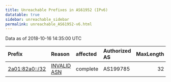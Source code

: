 ```yaml
---
title: Unreachable Prefixes in AS61952 (IPv6)
datatable: true
sidebar: unreachable_sidebar
permalink: unreachable_AS61952-v6.html
---
```


Data as of 2018-10-16 14:35:00 UTC


<div class="datatable-begin"></div>

| Prefix                                                 | Reason                                                                                                | affected   | Authorized AS   |   MaxLength | Anchor                                         |   unreachable /48s |
|:-------------------------------------------------------|:------------------------------------------------------------------------------------------------------|:-----------|:----------------|------------:|:-----------------------------------------------|-------------------:|
| [2a01:82a0::/32](https://stat.ripe.net/2a01:82a0::/32) | [INVALID ASN](https://rpki-validator.ripe.net/announcement-preview?asn=AS61952&prefix=2a01:82a0::/32) | complete   | AS199785        |          32 | [RIPE](unreachable_RIPE_NCC_RPKI_Root-v6.html) |              65536 |

<div class="datatable-end"></div>